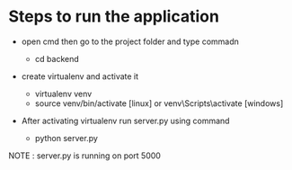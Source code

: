 # Steps to run the application

- open cmd then go to the project folder and type commadn 
  - cd backend

- create virtualenv and activate it
  - virtualenv venv
  - source venv/bin/activate [linux]  or venv\Scripts\activate [windows]

- After activating virtualenv run server.py using command
   - python server.py 

NOTE : server.py is running on port 5000 
